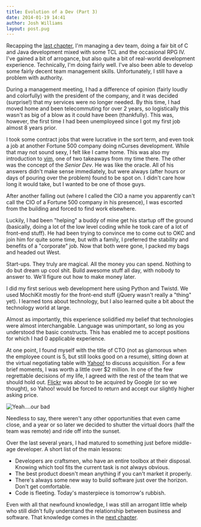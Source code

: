 ```yaml
---
title: Evolution of a Dev (Part 3)
date: 2014-01-19 14:41
author: Josh Williams
layout: post.pug
---
```

Recapping the [last chapter](/blog/2014/01/evolution-of-a-dev-part-2/),
I'm managing a dev team, doing a fair bit of C and Java development mixed with
some TCL and the occasional RPG IV.  I've gained a bit of arrogance, but also
quite a bit of real-world development experience.  Technically, I'm doing fairly
well.  I've also been able to develop some fairly decent team management
skills.  Unfortunately, I still have a problem with authority.

During a management meeting, I had a difference of opinion (fairly loudly and colorfully)
with the president of the company, and it was decided (surprise!) that my services were no
longer needed.  By this time, I had moved home and been telecommuting for over 2 years,
so logistically this wasn't as big of a blow as it could have been (thankfully).  This
was, however, the first time I had been unemployeed since I got my first job almost 8 years
prior.

<!--more-->

I took some contract jobs that were lucrative in the sort term, and even took a job at
another Fortune 500 company doing nCurses development.  While that may not sound sexy,
I felt like I came home.  This was also my introduction to [vim](http://www.vim.org/),
one of two takeaways from my time there.  The other was the concept of the *Senior Dev*.
He was like the oracle.  All of his answers didn't make sense immediately, but were
always (after hours or days of pouring over the problem) found to be spot on. I didn't
care how long it would take, but I wanted to be one of those guys.

After another falling out (where I called the CIO a name you apparently can't call
the CIO of a Fortune 500 company in his presence), I was escorted from the building
and forced to find work elsewhere.

Luckily, I had been "helping" a buddy of mine get his startup off the ground (basically,
doing a lot of the low level coding while he took care of a lot of front-end stuff).
He had been trying to convince me to come out to OKC and join him for quite some time,
but with a family, I preferred the stability and benefits of a "corporate" job.  Now
that both were gone, I packed my bags and headed out West.

Start-ups.  They truly are magical.  All the money you can spend.  Nothing to do but
dream up cool shit.  Build awesome stuff all day, with nobody to answer to.  We'll
figure out how to make money later.

I did my first serious web development here using Python and Twistd.  We used MochiKit
mostly for the front-end stuff (jQuery wasn't really a "thing" yet).  I learned tons
about technology, but I also learned quite a bit about the technology world at large.

Almost as importantly, this experience solidified my belief that technologies were almost
interchangable.  Language was unimportant, so long as you understood the basic constructs.
This has enabled me to accept positions for which I had 0 applicable experience.

At one point, I found myself with the title of CTO (not as glamorous when the employee
count is 5, but still looks good on a resume), sitting down at the virtual negotiating
table with [Yahoo!](http://www.yahoo.com) to discuss acquisition.  For a few brief moments,
I was worth a little over $2 million.  In one of the few regrettable decisions of my life,
I agreed with the rest of the team that we should hold out.  [Flickr](http://flickr.com) was
about to be acquired by Google (or so we thought), so Yahoo! would be forced to return and
accept our slightly higher asking price.

![Yeah....our bad](http://www.quickmeme.com/img/73/73ef5f06a4b19f7f5ff738661ecfe587a694068b3573a07e83eb71b0a79ac7f5.jpg)

Needless to say, there weren't any other opportunities that even came close, and a year or so
later we decided to shutter the virtual doors (half the team was remote) and ride off
into the sunset.

Over the last several years, I had matured to something just before middle-age developer.  A short
list of the main lessons:
 * Developers are craftsmen, who have an entire toolbox at their disposal.  Knowing
 which tool fits the current task is not always obvious.
 * The best product doesn't mean anything if you can't market it properly.
 * There's always some new way to build software just over the horizon.
 Don't get comfortable.
 * Code is fleeting.  Today's masterpiece is tomorrow's rubbish.


 Even with all that newfound knowledge, I was still an arrogant little whelp who still didn't
 fully understand the relationship between business and software.  That knowledge comes in the
 [next chapter](../evolution-of-a-dev-part-4/).
